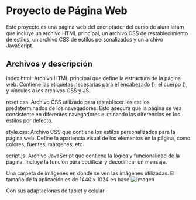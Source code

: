 # Proyecto de Página Web
Este proyecto es una página web del encriptador del curso de alura latam que incluye un archivo HTML principal, 
un archivo CSS de restablecimiento de estilos, un archivo CSS de estilos personalizados y un archivo JavaScript.
## Archivos y descripción 
index.html: Archivo HTML principal que define la estructura de la página web. 
Contiene las etiquetas necesarias para el encabezado (<head>), el cuerpo (<body>), y vínculos a los archivos CSS y JS.

reset.css: Archivo CSS utilizado para restablecer los estilos predeterminados de los navegadores. 
Esto asegura que la página se vea consistente en diferentes navegadores
eliminando las diferencias en los estilos por defecto.

style.css: Archivo CSS que contiene los estilos personalizados para la página web. 
Define la apariencia visual de los elementos en la página, como colores, fuentes, márgenes, etc.

script.js: Archivo JavaScript que contiene la lógica y funcionalidad de la página.
Incluye la funcion para codificar y decodificar un mensaje. 

Una carpeta de imágenes en donde se ven las imágenes utilizadas. 
El tamaño de la aplicación es de 1440 x 1024 en base
![imagen](https://github.com/user-attachments/assets/5c2ed9c3-75c4-4608-94d9-5ba57ddf7373)

Con sus adaptaciones de tablet y celular

